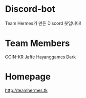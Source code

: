 # Discord-bot
  Team Hermes가 만든 Discord 봇입니다!
  
# Team Members
COIN-KR
Jaffe
Hayanggames
Dark

# Homepage
http://teamhermes.tk
